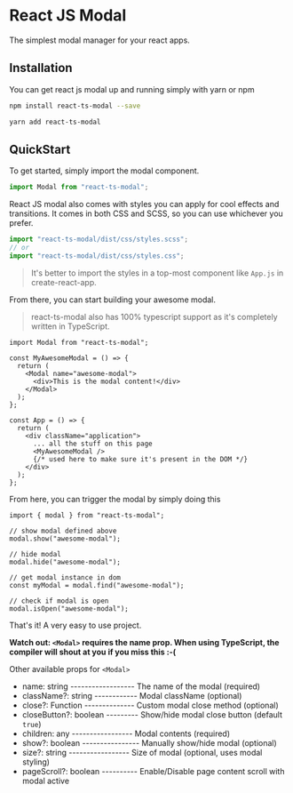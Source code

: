 # React JS Modal

The simplest modal manager for your react apps.

## Installation

You can get react js modal up and running simply with yarn or npm

```sh
npm install react-ts-modal --save
```

```sh
yarn add react-ts-modal
```

## QuickStart

To get started, simply import the modal component.

```js
import Modal from "react-ts-modal";
```

React JS modal also comes with styles you can apply for cool effects and transitions. It comes in both CSS and SCSS, so you can use whichever you prefer.

```js
import "react-ts-modal/dist/css/styles.scss";
// or
import "react-ts-modal/dist/css/styles.css";
```

> It's better to import the styles in a top-most component like `App.js` in create-react-app.

From there, you can start building your awesome modal.

> react-ts-modal also has 100% typescript support as it's completely written in TypeScript.

```tsx
import Modal from "react-ts-modal";

const MyAwesomeModal = () => {
  return (
    <Modal name="awesome-modal">
      <div>This is the modal content!</div>
    </Modal>
  );
};

const App = () => {
  return (
    <div className="application">
      ... all the stuff on this page
      <MyAwesomeModal />
      {/* used here to make sure it's present in the DOM */}
    </div>
  );
};
```

From here, you can trigger the modal by simply doing this

```tsx
import { modal } from "react-ts-modal";

// show modal defined above
modal.show("awesome-modal");

// hide modal
modal.hide("awesome-modal");

// get modal instance in dom
const myModal = modal.find("awesome-modal");

// check if modal is open
modal.isOpen("awesome-modal");
```

That's it! A very easy to use project.

**Watch out: `<Modal>` requires the name prop. When using TypeScript, the compiler will shout at you if you miss this :-(**

Other available props for `<Modal>`

- name: string ------------------ The name of the modal (required)
- className?: string ------------ Modal className (optional)
- close?: Function -------------- Custom modal close method (optional)
- closeButton?: boolean --------- Show/hide modal close button (default `true`)
- children: any ----------------- Modal contents (required)
- show?: boolean ---------------- Manually show/hide modal (optional)
- size?: string ----------------- Size of modal (optional, uses modal styling)
- pageScroll?: boolean ---------- Enable/Disable page content scroll with modal active
